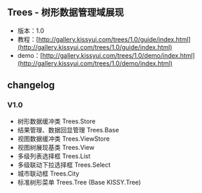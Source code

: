 ## Trees - 树形数据管理域展现

* 版本：1.0
* 教程：[http://gallery.kissyui.com/trees/1.0/guide/index.html](http://gallery.kissyui.com/trees/1.0/guide/index.html)
* demo：[http://gallery.kissyui.com/trees/1.0/demo/index.html](http://gallery.kissyui.com/trees/1.0/demo/index.html)

## changelog

### V1.0

* 树形数据缓冲类 Trees.Store
* 结果管理、数据回显管理 Trees.Base
* 视图数据缓冲类 Trees.ViewStore
* 视图树展现基类 Trees.View
* 多级列表选择框 Trees.List
* 多级联动下拉选择框 Trees.Select
* 城市联动框 Trees.City
* 标准树形菜单 Trees.Tree (Base KISSY.Tree)



